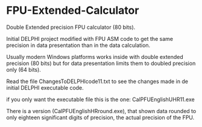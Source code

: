 # FPU-Extended-Calculator
Double Extended precision FPU calculator (80 bits).

Initial DELPHI project modified with FPU ASM code to get the same precision in data presentation than in the data calculation.

Usually modern Windows platforms works inside with double extended precision (80 bits) but for data presentation limits them to doubled precision only (64 bits). 

Read the file ChangesToDELPHIcode11.txt to see the changes made in de initial DELPHI executable code.

if you only want the executable file this is the one: CalPFUEnglishUHR11.exe

There is a version (CalPFUEnglishHRround.exe), that shown data rounded to only eighteen significant digits of precision, the actual precision of the FPU.

